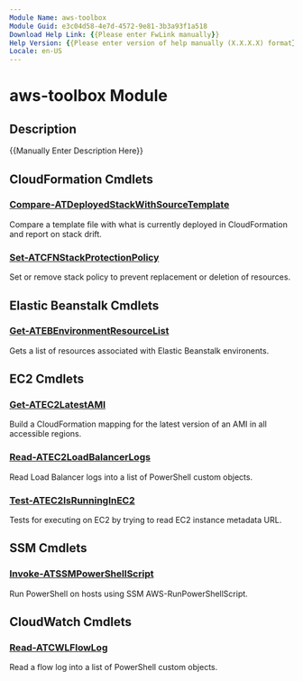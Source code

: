 ```yaml
---
Module Name: aws-toolbox
Module Guid: e3c04d58-4e7d-4572-9e81-3b3a93f1a518
Download Help Link: {{Please enter FwLink manually}}
Help Version: {{Please enter version of help manually (X.X.X.X) format}}
Locale: en-US
---
```


# aws-toolbox Module
## Description
{{Manually Enter Description Here}}

## CloudFormation Cmdlets
### [Compare-ATDeployedStackWithSourceTemplate](Compare-ATDeployedStackWithSourceTemplate.md)
Compare a template file with what is currently deployed in CloudFormation and report on stack drift.

### [Set-ATCFNStackProtectionPolicy](Set-ATCFNStackProtectionPolicy.md)
Set or remove stack policy to prevent replacement or deletion of resources.

## Elastic Beanstalk Cmdlets
### [Get-ATEBEnvironmentResourceList](Get-ATEBEnvironmentResourceList.md)
Gets a list of resources associated with Elastic Beanstalk environents.

## EC2 Cmdlets
### [Get-ATEC2LatestAMI](Get-ATEC2LatestAMI.md)
Build a CloudFormation mapping for the latest version of an AMI in all accessible regions.

### [Read-ATEC2LoadBalancerLogs](Read-ATEC2LoadBalancerLogs.md)
Read Load Balancer logs into a list of PowerShell custom objects.

### [Test-ATEC2IsRunningInEC2](Test-ATEC2IsRunningInEC2.md)
Tests for executing on EC2 by trying to read EC2 instance metadata URL.

## SSM Cmdlets
### [Invoke-ATSSMPowerShellScript](Invoke-ATSSMPowerShellScript.md)
Run PowerShell on hosts using SSM AWS-RunPowerShellScript.

## CloudWatch Cmdlets
### [Read-ATCWLFlowLog](Read-ATCWLFlowLog.md)
Read a flow log into a list of PowerShell custom objects.


